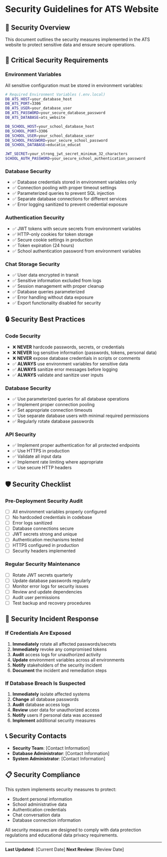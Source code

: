 # Security Guidelines for ATS Website

## 🔐 Security Overview

This document outlines the security measures implemented in the ATS website to protect sensitive data and ensure secure operations.

## 🚨 Critical Security Requirements

### **Environment Variables**
All sensitive configuration must be stored in environment variables:

```bash
# Required Environment Variables (.env.local)
DB_ATS_HOST=your_database_host
DB_ATS_PORT=3306
DB_ATS_USER=your_database_user
DB_ATS_PASSWORD=your_secure_database_password
DB_ATS_DATABASE=ats_website

DB_SCHOOL_HOST=your_school_database_host
DB_SCHOOL_PORT=3306
DB_SCHOOL_USER=your_school_database_user
DB_SCHOOL_PASSWORD=your_secure_school_password
DB_SCHOOL_DATABASE=educatio_educat

JWT_SECRET=your_strong_jwt_secret_minimum_32_characters
SCHOOL_AUTH_PASSWORD=your_secure_school_authentication_password
```

### **Database Security**
- ✅ Database credentials stored in environment variables only
- ✅ Connection pooling with proper timeout settings
- ✅ Parameterized queries to prevent SQL injection
- ✅ Separate database connections for different services
- ✅ Error logging sanitized to prevent credential exposure

### **Authentication Security**
- ✅ JWT tokens with secure secrets from environment variables
- ✅ HTTP-only cookies for token storage
- ✅ Secure cookie settings in production
- ✅ Token expiration (24 hours)
- ✅ School authentication password from environment variables

### **Chat Storage Security**
- ✅ User data encrypted in transit
- ✅ Sensitive information excluded from logs
- ✅ Session management with proper cleanup
- ✅ Database queries parameterized
- ✅ Error handling without data exposure
- ✅ Export functionality disabled for security

## 🔒 Security Best Practices

### **Code Security**
- ❌ **NEVER** hardcode passwords, secrets, or credentials
- ❌ **NEVER** log sensitive information (passwords, tokens, personal data)
- ❌ **NEVER** expose database credentials in scripts or comments
- ✅ **ALWAYS** use environment variables for sensitive data
- ✅ **ALWAYS** sanitize error messages before logging
- ✅ **ALWAYS** validate and sanitize user inputs

### **Database Security**
- ✅ Use parameterized queries for all database operations
- ✅ Implement proper connection pooling
- ✅ Set appropriate connection timeouts
- ✅ Use separate database users with minimal required permissions
- ✅ Regularly rotate database passwords

### **API Security**
- ✅ Implement proper authentication for all protected endpoints
- ✅ Use HTTPS in production
- ✅ Validate all input data
- ✅ Implement rate limiting where appropriate
- ✅ Use secure HTTP headers

## 🛡️ Security Checklist

### **Pre-Deployment Security Audit**
- [ ] All environment variables properly configured
- [ ] No hardcoded credentials in codebase
- [ ] Error logs sanitized
- [ ] Database connections secure
- [ ] JWT secrets strong and unique
- [ ] Authentication mechanisms tested
- [ ] HTTPS configured in production
- [ ] Security headers implemented

### **Regular Security Maintenance**
- [ ] Rotate JWT secrets quarterly
- [ ] Update database passwords regularly
- [ ] Monitor error logs for security issues
- [ ] Review and update dependencies
- [ ] Audit user permissions
- [ ] Test backup and recovery procedures

## 🚨 Security Incident Response

### **If Credentials Are Exposed**
1. **Immediately** rotate all affected passwords/secrets
2. **Immediately** revoke any compromised tokens
3. **Audit** access logs for unauthorized activity
4. **Update** environment variables across all environments
5. **Notify** stakeholders of the security incident
6. **Document** the incident and remediation steps

### **If Database Breach Is Suspected**
1. **Immediately** isolate affected systems
2. **Change** all database passwords
3. **Audit** database access logs
4. **Review** user data for unauthorized access
5. **Notify** users if personal data was accessed
6. **Implement** additional security measures

## 📞 Security Contacts

- **Security Team**: [Contact Information]
- **Database Administrator**: [Contact Information]
- **System Administrator**: [Contact Information]

## 📋 Security Compliance

This system implements security measures to protect:
- Student personal information
- School administrative data
- Authentication credentials
- Chat conversation data
- Database connection information

All security measures are designed to comply with data protection regulations and educational data privacy requirements.

---

**Last Updated**: [Current Date]
**Next Review**: [Review Date] 